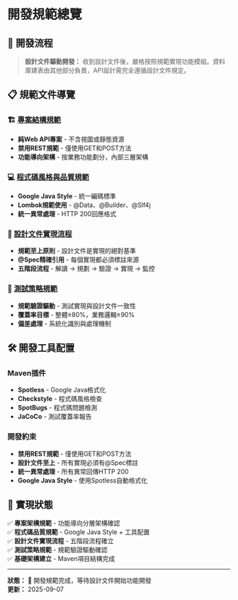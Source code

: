 # 開發規範總覽

## 🎯 開發流程

> **設計文件驅動開發：** 收到設計文件後，嚴格按照規範實現功能模組。資料庫建表由其他部分負責，API設計需完全遵循設計文件規定。

## 📋 規範文件導覽

### 🏗 [專案結構規範](./專案結構規範.md)
- **純Web API專案** - 不含視圖或靜態資源
- **禁用REST規範** - 僅使用GET和POST方法
- **功能導向架構** - 按業務功能劃分，內部三層架構

### 💻 [程式碼風格與品質規範](./程式碼風格與品質規範.md)
- **Google Java Style** - 統一編碼標準
- **Lombok規範使用** - @Data、@Builder、@Slf4j
- **統一異常處理** - HTTP 200回應格式

### 📄 [設計文件實現流程](./設計文件實現流程.md)
- **規範至上原則** - 設計文件是實現的絕對基準
- **@Spec精確引用** - 每個實現都必須標註來源
- **五階段流程** - 解讀 → 規劃 → 驗證 → 實現 → 監控

### 🧪 [測試策略規範](./測試策略規範.md)
- **規範驗證驅動** - 測試實現與設計文件一致性
- **覆蓋率目標** - 整體≥80%，業務邏輯≥90%
- **偏差處理** - 系統化識別與處理機制

## 🛠 開發工具配置

### Maven插件
- **Spotless** - Google Java格式化
- **Checkstyle** - 程式碼風格檢查  
- **SpotBugs** - 程式碼問題檢測
- **JaCoCo** - 測試覆蓋率報告

### 開發約束
- **禁用REST規範** - 僅使用GET和POST方法
- **設計文件至上** - 所有實現必須有@Spec標註
- **統一異常處理** - 所有異常回傳HTTP 200
- **Google Java Style** - 使用Spotless自動格式化

## 🎯 實現狀態

✅ **專案架構規範** - 功能導向分層架構確認  
✅ **程式碼品質規範** - Google Java Style + 工具配置  
✅ **設計文件實現流程** - 五階段流程確立  
✅ **測試策略規範** - 規範驗證驅動確認  
✅ **基礎架構建立** - Maven項目結構完成

---

**狀態：** 🎯 開發規範完成，等待設計文件開始功能開發  
**更新：** 2025-09-07